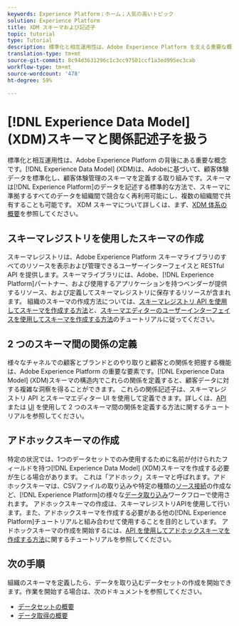 ```yaml
---
keywords: Experience Platform；ホーム；人気の高いトピック
solution: Experience Platform
title: XDM スキーマおよび記述子
topic: tutorial
type: Tutorial
description: 標準化と相互運用性は、Adobe Experience Platform を支える重要な概念です。アドビが推進するエクスペリエンスデータモデル（XDM）は、カスタマーエクスペリエンスデータを標準化し、カスタマーエクスペリエンス管理のスキーマを定義する取り組みです。スキーマは Experience Platform でデータを記述する標準的な方法であり、スキーマに準拠するすべてのデータを、組織全体で競合することなく再利用でき、複数の組織間で共有することもできます。
translation-type: tm+mt
source-git-commit: 8c94d3631296c1c3cc97501ccf1a3ed995ec3cab
workflow-type: tm+mt
source-wordcount: '478'
ht-degree: 59%

---
```



# [!DNL Experience Data Model] (XDM)スキーマと関係記述子を扱う

標準化と相互運用性は、Adobe Experience Platform の背後にある重要な概念です。[!DNL Experience Data Model] (XDM)は、Adobeに基づいて、顧客体験データを標準化し、顧客体験管理のスキーマを定義する取り組みです。スキーマは[!DNL Experience Platform]のデータを記述する標準的な方法で、スキーマに準拠するすべてのデータを組織間で競合なく再利用可能にし、複数の組織間で共有することも可能です。 XDM スキーマについて詳しくは、まず、[XDM 体系の概要](../xdm/home.md)を参照してください。

## スキーマレジストリを使用したスキーマの作成

スキーマレジストリは、Adobe Experience Platform スキーマライブラリのすべてのリソースを表示および管理できるユーザーインターフェイスと RESTful API を提供します。スキーマライブラリには、Adobe、[!DNL Experience Platform]パートナー、および使用するアプリケーションを持つベンダーが提供するリソース、および定義してスキーマレジストリに保存するリソースが含まれます。 組織のスキーマの作成方法については、[スキーマレジストリ API を使用してスキーマを作成する方法](../xdm/tutorials/create-schema-api.md)と、[スキーマエディターのユーザーインターフェイスを使用してスキーマを作成する方法](../xdm/tutorials/create-schema-ui.md)のチュートリアルに従ってください。

## 2 つのスキーマ間の関係の定義

様々なチャネルでの顧客とブランドとのやり取りと顧客との関係を把握する機能は、Adobe Experience Platform の重要な要素です。[!DNL Experience Data Model] (XDM)スキーマの構造内でこれらの関係を定義すると、顧客データに対する複雑な洞察を得ることができます。 これらの関係記述子は、スキーマレジストリ API とスキーマエディター UI を使用して定義できます。詳しくは、[API](../xdm/tutorials/relationship-api.md) または [UI](../xdm/tutorials/relationship-ui.md) を使用して 2 つのスキーマ間の関係を定義する方法に関するチュートリアルを参照してください。

## アドホックスキーマの作成

特定の状況では、1つのデータセットでのみ使用するために名前が付けられたフィールドを持つ[!DNL Experience Data Model] (XDM)スキーマを作成する必要が生じる場合があります。 これは「アドホック」スキーマと呼ばれます。アドホックスキーマは、CSVファイルの取り込みや特定の種類の[ソース接続](../sources/home.md)の作成など、[!DNL Experience Platform]の様々な[データ取り込み](../ingestion/home.md)ワークフローで使用されます。 アドホックスキーマの作成は、スキーマレジストリAPIを使用して行います。また、アドホックスキーマを作成する必要がある他の[!DNL Experience Platform]チュートリアルと組み合わせて使用することを目的としています。 アドホックスキーマの作成を開始するには、[API を使用してアドホックスキーマを作成する方法](../xdm/tutorials/ad-hoc.md)に関するチュートリアルを参照してください。

## 次の手順

組織のスキーマを定義したら、データを取り込むデータセットの作成を開始できます。作業を開始する場合は、次のドキュメントを参照してください。

* [データセットの概要](../catalog/datasets/overview.md)
* [データ取得の概要](../ingestion/home.md)